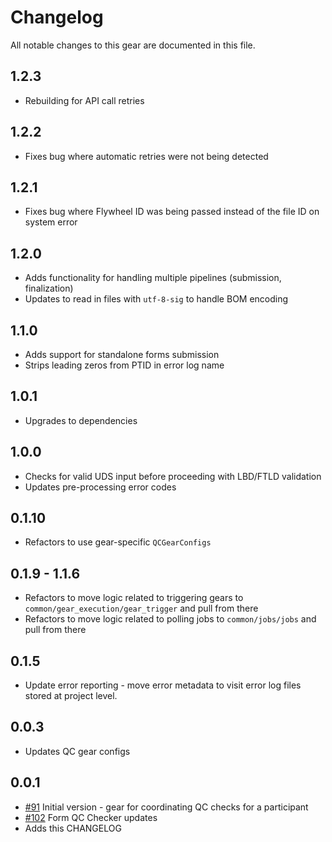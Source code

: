 # Changelog

All notable changes to this gear are documented in this file.

## 1.2.3
* Rebuilding for API call retries
  
## 1.2.2
* Fixes bug where automatic retries were not being detected 

## 1.2.1
* Fixes bug where Flywheel ID was being passed instead of the file ID on system error

## 1.2.0
* Adds functionality for handling multiple pipelines (submission, finalization)
* Updates to read in files with `utf-8-sig` to handle BOM encoding

## 1.1.0
* Adds support for standalone forms submission
* Strips leading zeros from PTID in error log name
  
## 1.0.1
* Upgrades to dependencies
  
## 1.0.0
* Checks for valid UDS input before proceeding with LBD/FTLD validation
* Updates pre-processing error codes
  
## 0.1.10
* Refactors to use gear-specific `QCGearConfigs`

## 0.1.9 - 1.1.6
* Refactors to move logic related to triggering gears to `common/gear_execution/gear_trigger` and pull from there
* Refactors to move logic related to polling jobs to `common/jobs/jobs` and pull from there

## 0.1.5
* Update error reporting - move error metadata to visit error log files stored at project level.
  
## 0.0.3
* Updates QC gear configs
  
## 0.0.1
* [#91](https://github.com/naccdata/flywheel-gear-extensions/pull/91) Initial version - gear for coordinating QC checks for a participant
* [#102](https://github.com/naccdata/flywheel-gear-extensions/pull/102) Form QC Checker updates
* Adds this CHANGELOG
